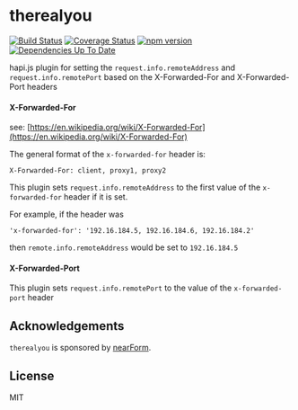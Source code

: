 # therealyou

[![Build Status](https://travis-ci.org/briandela/therealyou.svg?branch=master)](https://travis-ci.org/briandela/therealyou) [![Coverage Status](https://img.shields.io/coveralls/briandela/therealyou.svg)](https://coveralls.io/r/briandela/therealyou) [![npm version](https://badge.fury.io/js/therealyou.svg)](http://badge.fury.io/js/therealyou) [![Dependencies Up To Date](https://david-dm.org/briandela/therealyou.svg?style=flat)](https://david-dm.org/briandela/therealyou)

hapi.js plugin for setting the `request.info.remoteAddress` and `request.info.remotePort` based on the X-Forwarded-For and X-Forwarded-Port headers

#### X-Forwarded-For ####

see: [https://en.wikipedia.org/wiki/X-Forwarded-For](https://en.wikipedia.org/wiki/X-Forwarded-For)

The general format of the `x-forwarded-for` header is:

```
X-Forwarded-For: client, proxy1, proxy2
```

This plugin sets `request.info.remoteAddress` to the first value of the `x-forwarded-for` header if it is set.

For example, if the header was

```
'x-forwarded-for': '192.16.184.5, 192.16.184.6, 192.16.184.2'
```

then `remote.info.remoteAddress` would be set to `192.16.184.5`

#### X-Forwarded-Port ####

This plugin sets `request.info.remotePort` to the value of the `x-forwarded-port` header

## Acknowledgements

`therealyou` is sponsored by [nearForm](http://nearform.com).

## License

MIT
